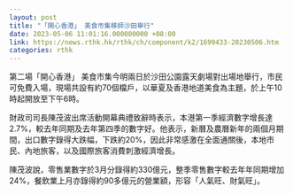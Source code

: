 ```yaml
---
layout: post
title: "「開心香港」 美食市集移師沙田舉行"
date: 2023-05-06 11:01:16.000000000 +08:00
link: https://news.rthk.hk/rthk/ch/component/k2/1699433-20230506.htm
categories: rthk
---
```


第二場「開心香港」 美食市集今明兩日於沙田公園露天劇場對出場地舉行，市民可免費入場，現場共設有約70個檔戶，以華夏及香港地道美食為主題，於上午10時起開放至下午6時。

財政司司長陳茂波出席活動開幕典禮致辭時表示，本港第一季經濟數字增長達2.7%，較去年同期及去年第四季的數字好。他表示，新曆及農曆新年的兩個月期間，出口數字錄得大跌幅，下跌約20%，因此非常感激在全面通關後，本地市民、內地旅客，以及國際旅客消費刺激經濟增長。

陳茂波說，零售業數字於3月分錄得約330億元，整季零售數字較去年年同期增加24%，餐飲業上月亦錄得約90多億元的營業額，形容「人氣旺、財氣旺」。
